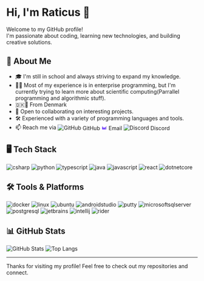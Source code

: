 # Hi, I'm Raticus 👋

Welcome to my GitHub profile!  
I'm passionate about coding, learning new technologies, and building creative solutions.

## 🚀 About Me
- 🎓 I'm still in school and always striving to expand my knowledge.
- 🧑‍💻 Most of my experience is in enterprise programming, but I'm currently trying to learn more about scientific computing(Parrallel programming and algorithmic stuff).
- 🇩🇰💪 From Denmark 
- 👯 Open to collaborating on interesting projects.
- 🛠️ Experienced with a variety of programming languages and tools.
- 📫 Reach me via
  <a href="https://github.com/NickRaticus" target="_blank" style="display:inline; text-decoration:none;">
    <img src="https://www.iconsdb.com/icons/preview/silver/github-10-xxl.png" width="15" height="15" alt="GitHub" style="vertical-align:middle;"/> <span style="vertical-align:middle; color:inherit;">GitHub</span>
  </a>
  <a href="mailto:nickraticus.github.professed361@passmail.com" target="_blank" style="display:inline; text-decoration:none;">
    <img src="https://raw.githubusercontent.com/NickRaticus/NickRaticus/main/icons8-protonmail-48.svg" width="15" height="15" alt="ProtonMail" style="vertical-align:middle;"/> <span style="vertical-align:middle; color:inherit;">Email</span>
  </a>
  <a href="https://discordapp.com/users/535494839782080558" target="_blank" style="display:inline; text-decoration:none;">
    <img src="https://raw.githubusercontent.com/maurodesouza/profile-readme-generator/master/src/assets/icons/social/discord/default.svg" width="15" height="15" alt="Discord" style="vertical-align:middle;"/> <span style="vertical-align:middle; color:inherit;">Discord</span>
  </a>

## 🖥️ Tech Stack

<p align="left">
  <img src="https://cdn.jsdelivr.net/gh/devicons/devicon/icons/csharp/csharp-original.svg" width="36" height="36" alt="csharp"/>
  <img src="https://cdn.jsdelivr.net/gh/devicons/devicon/icons/python/python-original.svg" width="36" height="36" alt="python"/>
  <img src="https://cdn.jsdelivr.net/gh/devicons/devicon/icons/typescript/typescript-original.svg" width="36" height="36" alt="typescript"/>
  <img src="https://cdn.jsdelivr.net/gh/devicons/devicon/icons/java/java-original.svg" width="36" height="36" alt="java"/>
  <img src="https://cdn.jsdelivr.net/gh/devicons/devicon/icons/javascript/javascript-original.svg" width="36" height="36" alt="javascript"/>
  <img src="https://cdn.jsdelivr.net/gh/devicons/devicon/icons/react/react-original.svg" width="36" height="36" alt="react"/>
  <img src="https://cdn.jsdelivr.net/gh/devicons/devicon/icons/dotnetcore/dotnetcore-original.svg" width="36" height="36" alt="dotnetcore"/>
</p>

## 🛠️ Tools & Platforms

<p align="left">
  <img src="https://cdn.jsdelivr.net/gh/devicons/devicon/icons/docker/docker-original.svg" width="36" height="36" alt="docker"/>
  <img src="https://cdn.jsdelivr.net/gh/devicons/devicon/icons/linux/linux-original.svg" width="36" height="36" alt="linux"/>
  <img src="https://cdn.jsdelivr.net/gh/devicons/devicon/icons/ubuntu/ubuntu-plain.svg" width="36" height="36" alt="ubuntu"/>
  <img src="https://cdn.jsdelivr.net/gh/devicons/devicon/icons/androidstudio/androidstudio-original.svg" width="36" height="36" alt="androidstudio"/>
  <img src="https://cdn.jsdelivr.net/gh/devicons/devicon/icons/putty/putty-original.svg" width="36" height="36" alt="putty"/>
  <img src="https://cdn.jsdelivr.net/gh/devicons/devicon/icons/microsoftsqlserver/microsoftsqlserver-plain.svg" width="36" height="36" alt="microsoftsqlserver"/>
  <img src="https://cdn.jsdelivr.net/gh/devicons/devicon/icons/postgresql/postgresql-original.svg" width="36" height="36" alt="postgresql"/>
  <img src="https://cdn.jsdelivr.net/gh/devicons/devicon/icons/jetbrains/jetbrains-original.svg" width="36" height="36" alt="jetbrains"/>
  <img src="https://cdn.jsdelivr.net/gh/devicons/devicon/icons/intellij/intellij-original.svg" width="36" height="36" alt="intellij"/>
  <img src="https://cdn.jsdelivr.net/gh/devicons/devicon/icons/rider/rider-original.svg" width="36" height="36" alt="rider"/>
</p>

## 📊 GitHub Stats

<p align="left">
  <img src="https://github-readme-stats.vercel.app/api?username=NickRaticus&show_icons=true&theme=solarized-dark&card_width=500" width="500"
  height="200" alt="GitHub Stats"/>
  <img src="https://github-readme-stats.vercel.app/api/top-langs/?username=NickRaticus&langs_count=8&theme=solarized-dark" width="500"
  height="200" alt="Top Langs"/>
</p>



---
Thanks for visiting my profile! Feel free to check out my repositories and connect.

  


